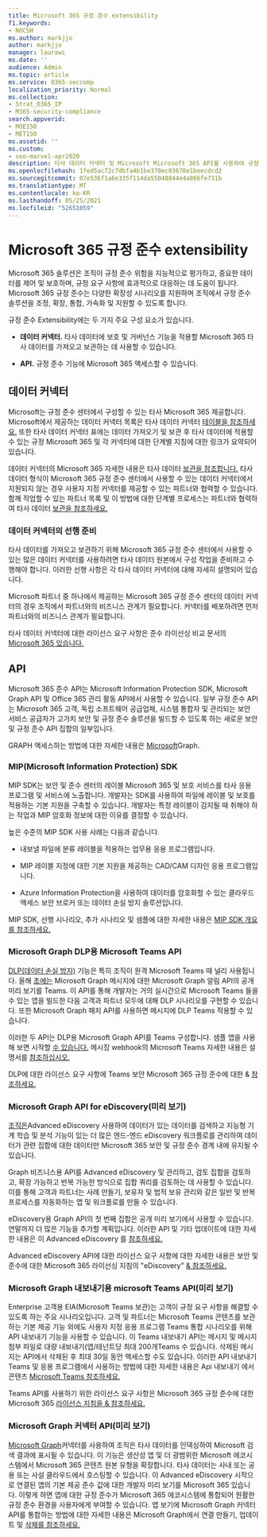 ```yaml
---
title: Microsoft 365 규정 준수 extensibility
f1.keywords:
- NOCSH
ms.author: markjjo
author: markjjo
manager: laurawi
ms.date: ''
audience: Admin
ms.topic: article
ms.service: O365-seccomp
localization_priority: Normal
ms.collection:
- Strat_O365_IP
- M365-security-compliance
search.appverid:
- MOE150
- MET150
ms.assetid: ''
ms.custom:
- seo-marvel-apr2020
description: 타사 데이터 커넥터 및 Microsoft Microsoft 365 API를 사용하여 규정 준수 솔루션을 확장하는 Graph 대해 자세히 알아보십시오.
ms.openlocfilehash: 1fed5ac72c7dbfa4b1be370ec03678e1beecdcd2
ms.sourcegitcommit: 07e536f1a6e335f114da55048844e4a866fe731b
ms.translationtype: MT
ms.contentlocale: ko-KR
ms.lasthandoff: 05/25/2021
ms.locfileid: "52651059"
---
```

# <a name="microsoft-365-compliance-extensibility"></a>Microsoft 365 규정 준수 extensibility

Microsoft 365 솔루션은 조직이 규정 준수 위험을 지능적으로 평가하고, 중요한 데이터를 제어 및 보호하며, 규정 요구 사항에 효과적으로 대응하는 데 도움이 됩니다. Microsoft 365 규정 준수는 다양한 확장성 시나리오를 지원하며 조직에서 규정 준수 솔루션을 조정, 확장, 통합, 가속화 및 지원할 수 있도록 합니다.

규정 준수 Extensibility에는 두 가지 주요 구성 요소가 있습니다.

- **데이터 커넥터.** 타사 데이터에 보호 및 거버넌스 기능을 적용할 Microsoft 365 타사 데이터를 가져오고 보관하는 데 사용할 수 있습니다.

- **API.** 규정 준수 기능에 Microsoft 365 액세스할 수 있습니다.

## <a name="data-connectors"></a>데이터 커넥터

Microsoft는 규정 준수 센터에서 구성할 수 있는 타사 Microsoft 365 제공합니다. Microsoft에서 제공하는 데이터 커넥터 목록은 타사 데이터 커넥터 [테이블을 참조하세요.](archiving-third-party-data.md#third-party-data-connectors) 또한 타사 데이터 커넥터 표에는 데이터 가져오기 및 보관 후 타사 데이터에 적용할 수 있는 규정 Microsoft 365 및 각 커넥터에 대한 단계별 지침에 대한 링크가 요약되어 있습니다.

데이터 커넥터의 Microsoft 365 자세한 내용은 타사 데이터 [보관을 참조합니다.](archiving-third-party-data.md) 타사 데이터 형식이 Microsoft 365 규정 준수 센터에서 사용할 수 있는 데이터 커넥터에서 지원되지 않는 경우 사용자 지정 커넥터를 제공할 수 있는 파트너와 협력할 수 있습니다. 함께 작업할 수 있는 파트너 목록 및 이 방법에 대한 단계별 프로세스는 파트너와 협력하여 타사 데이터 [보관을 참조하세요.](work-with-partner-to-archive-third-party-data.md)

### <a name="prerequisites-for-data-connectors"></a>데이터 커넥터의 선행 준비

타사 데이터를 가져오고 보관하기 위해 Microsoft 365 규정 준수 센터에서 사용할 수 있는 많은 데이터 커넥터를 사용하려면 타사 데이터 원본에서 구성 작업을 준비하고 수행해야 합니다. 이러한 선행 사항은 각 타사 데이터 커넥터에 대해 자세히 설명되어 있습니다.

Microsoft 파트너 중 하나에서 제공하는 Microsoft 365 규정 준수 센터의 데이터 커넥터의 경우 조직에서 파트너와의 비즈니스 관계가 필요합니다. 커넥터를 배포하려면 먼저 파트너와의 비즈니스 관계가 필요합니다.

타사 데이터 커넥터에 대한 라이선스 요구 사항은 준수 라이선싱 비교 문서의 [Microsoft 365 있습니다.](/office365/servicedescriptions/downloads/microsoft-365-compliance-licensing-comparison.xlsx)

## <a name="apis"></a>API

Microsoft 365 준수 API는 Microsoft Information Protection SDK, Microsoft Graph API 및 Office 365 관리 활동 API에서 사용할 수 있습니다. 일부 규정 준수 API는 Microsoft 365 고객, 독립 소프트웨어 공급업체, 시스템 통합자 및 관리되는 보안 서비스 공급자가 고가치 보안 및 규정 준수 솔루션을 빌드할 수 있도록 하는 새로운 보안 및 규정 준수 API 집합의 일부입니다.

GRAPH 액세스하는 방법에 대한 자세한 내용은 [Microsoft](/graph/overview)Graph.

### <a name="microsoft-information-protection-mip-sdk"></a>MIP(Microsoft Information Protection) SDK

MIP SDK는 보안 및 준수 센터의 레이블 Microsoft 365 및 보호 서비스를 타사 응용 프로그램 및 서비스에 노출합니다. 개발자는 SDK를 사용하여 파일에 레이블 및 보호를 적용하는 기본 지원을 구축할 수 있습니다. 개발자는 특정 레이블이 감지될 때 취해야 하는 작업과 MIP 암호화 정보에 대한 이유를 결정할 수 있습니다.

높은 수준의 MIP SDK 사용 사례는 다음과 같습니다.

- 내보낼 파일에 분류 레이블을 적용하는 업무용 응용 프로그램입니다.

- MIP 레이블 지정에 대한 기본 지원을 제공하는 CAD/CAM 디자인 응용 프로그램입니다.

- Azure Information Protection을 사용하여 데이터를 암호화할 수 있는 클라우드 액세스 보안 브로커 또는 데이터 손실 방지 솔루션입니다.

MIP SDK, 선행 시나리오, 추가 시나리오 및 샘플에 대한 자세한 내용은 [MIP SDK 개요 를 참조하세요.](/information-protection/develop/overview)

### <a name="microsoft-graph-api-for-teams-dlp"></a>Microsoft Graph DLP용 Microsoft Teams API

[DLP(데이터 손실 방지)](dlp-microsoft-teams.md) 기능은 특히 조직이 원격 Microsoft Teams 때 널리 사용됩니다. 올해 [초에는](https://developer.microsoft.com/graph/blogs/announcing-change-notifications-for-microsoft-teams-messages/) Microsoft Graph 메시지에 대한 Microsoft Graph 알림 API의 공개 미리 보기를 Teams. 이 API를 통해 개발자는 거의 실시간으로 Microsoft Teams 들을 수 있는 앱을 빌드한 다음 고객과 파트너 모두에 대해 DLP 시나리오를 구현할 수 있습니다. 또한 Microsoft Graph 패치 API를 사용하면 메시지에 DLP Teams 적용할 수 있습니다.

이러한 두 API는 DLP용 Microsoft Graph API를 Teams 구성합니다. 샘플 앱을 사용해 보면 시작할 [수 있습니다.](https://github.com/microsoftgraph/csharp-webhook-with-resource-data) 메시징 webhook의 Microsoft Teams 자세한 내용은 설명서를 [참조하십시오.](/graph/api/subscription-post-subscriptions)

DLP에 대한 라이선스 요구 사항에 Teams 보안 Microsoft 365 규정 준수에 대한 & [참조하세요.](/office365/servicedescriptions/microsoft-365-service-descriptions/microsoft-365-tenantlevel-services-licensing-guidance/microsoft-365-security-compliance-licensing-guidance#communication-data-loss-prevention-for-teams)

### <a name="microsoft-graph-api-for-ediscovery-preview"></a>Microsoft Graph API for eDiscovery(미리 보기)

[조직은](overview-ediscovery-20.md)Advanced eDiscovery 사용하여 데이터가 있는 데이터를 검색하고 지능형 기계 학습 및 분석 기능이 있는 더 많은 엔드-엔드 eDiscovery 워크플로를 관리하여 데이터가 관련 집합에 대한 데이터만 Microsoft 365 보안 및 규정 준수 경계 내에 유지될 수 있습니다.

Graph 비즈니스용 API를 Advanced eDiscovery 및 관리하고, 검토 집합을 검토하고, 확장 가능하고 반복 가능한 방식으로 집합 쿼리를 검토하는 데 사용할 수 있습니다. 이를 통해 고객과 파트너는 사례 만들기, 보유자 및 법적 보유 관리와 같은 일반 및 반복 프로세스를 자동화하는 앱 및 워크플로를 만들 수 있습니다.

eDiscovery용 Graph API의 첫 번째 집합은 공개 미리 보기에서 사용할 수 있습니다. 연말까지 더 많은 기능을 추가할 계획입니다. 이러한 API 및 기타 업데이트에 대한 자세한 내용은 이 Advanced eDiscovery 를 [참조하세요.](https://aka.ms/Ignite2020AeDAA)

Advanced eDiscovery API에 대한 라이선스 요구 사항에 대한 자세한 내용은 보안 및 준수에 대한 Microsoft 365 라이선싱 지침의 "eDiscovery" [& 참조하세요.](/office365/servicedescriptions/microsoft-365-service-descriptions/microsoft-365-tenantlevel-services-licensing-guidance/microsoft-365-security-compliance-licensing-guidance#ediscovery)

### <a name="microsoft-graph-api-for-teams-export-preview"></a>Microsoft Graph 내보내기용 microsoft Teams API(미리 보기)

Enterprise 고객용 EIA(Microsoft Teams 보관)는 고객이 규정 요구 사항을 해결할 수 있도록 하는 주요 시나리오입니다. 고객 및 파트너는 Microsoft Teams 콘텐츠를 보관하는 기본 제공 기능 외에도 사용자 지정 응용 프로그램 Teams 통합 시나리오를 위해 API 내보내기 기능을 사용할 수 있습니다. 이 Teams 내보내기 API는 메시지 및 메시지 첨부 파일로 대량 내보내기(앱/테넌트당 최대 200개Teams 수 있습니다. 삭제된 메시지는 API에서 삭제된 후 최대 30일 동안 액세스할 수도 있습니다. 이러한 API 내보내기 Teams 및 응용 프로그램에서 사용하는 방법에 대한 자세한 내용은 Api 내보내기 에서 콘텐츠 [Microsoft Teams 참조하세요.](/microsoftteams/export-teams-content)

Teams API를 사용하기 위한 라이선스 요구 사항은 Microsoft 365 규정 준수에 대한 Microsoft 365 [라이선스 지침을 & 참조하세요.](/office365/servicedescriptions/microsoft-365-service-descriptions/microsoft-365-tenantlevel-services-licensing-guidance/microsoft-365-security-compliance-licensing-guidance)

### <a name="microsoft-graph-connector-apis-preview"></a>Microsoft Graph 커넥터 API(미리 보기)

[Microsoft Graph](/microsoftsearch/connectors-overview)커넥터를 사용하여 조직은 타사 데이터를 인덱싱하여 Microsoft 검색 결과에 표시될 수 있습니다. 이 기능은 생산성 앱 및 더 광범위한 Microsoft 에코시스템에서 Microsoft 365 콘텐츠 원본 유형을 확장합니다. 타사 데이터는 사내 또는 공용 또는 사설 클라우드에서 호스팅할 수 있습니다. 이 Advanced eDiscovery 시작으로 연결된 앱의 기본 제공 준수 값에 대한 개발자 미리 보기를 Microsoft 365 있습니다. 이렇게 하면 앱에 대한 규정 준수가 Microsoft 365 에코시스템에 통합되어 원활한 규정 준수 환경을 사용자에게 부여할 수 있습니다. 앱 보기에 Microsoft Graph 커넥터 API를 통합하는 방법에 대한 자세한 내용은 Microsoft Graph에서 연결 만들기, 업데이트 및 [삭제를 참조하세요.](/graph/search-index-manage-connections)

